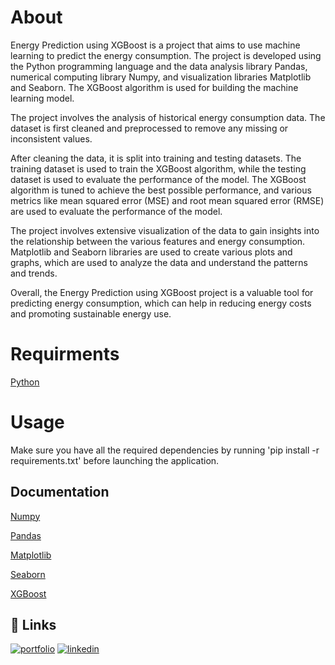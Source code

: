 # About

Energy Prediction using XGBoost is a project that aims to use machine learning to predict the energy consumption. The project is developed using the Python programming language and the data analysis library Pandas, numerical computing library Numpy, and visualization libraries Matplotlib and Seaborn. The XGBoost algorithm is used for building the machine learning model.

The project involves the analysis of historical energy consumption data. The dataset is first cleaned and preprocessed to remove any missing or inconsistent values.

After cleaning the data, it is split into training and testing datasets. The training dataset is used to train the XGBoost algorithm, while the testing dataset is used to evaluate the performance of the model. The XGBoost algorithm is tuned to achieve the best possible performance, and various metrics like mean squared error (MSE) and root mean squared error (RMSE) are used to evaluate the performance of the model.

The project involves extensive visualization of the data to gain insights into the relationship between the various features and energy consumption. Matplotlib and Seaborn libraries are used to create various plots and graphs, which are used to analyze the data and understand the patterns and trends.


Overall, the Energy Prediction using XGBoost project is a valuable tool for predicting energy consumption, which can help in reducing energy costs and promoting sustainable energy use.




# Requirments
[Python](https://www.python.org/)

# Usage
Make sure you have all the required dependencies by running 'pip install -r requirements.txt' before launching the application.







## Documentation

[Numpy](https://numpy.org/doc/stable/)

[Pandas](https://pandas.pydata.org/docs/)

[Matplotlib](https://pandas.pydata.org/docs/)

[Seaborn](https://seaborn.pydata.org/tutorial.html)

[XGBoost](https://xgboost.readthedocs.io/)


## 🔗 Links
[![portfolio](https://img.shields.io/badge/my_portfolio-000?style=for-the-badge&logo=ko-fi&logoColor=white)](https://github.com/chihabhedidi/)
[![linkedin](https://img.shields.io/badge/linkedin-0A66C2?style=for-the-badge&logo=linkedin&logoColor=white)](https://www.linkedin.com/in/hedidi-chihab/)
